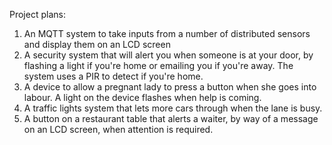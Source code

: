 Project plans:

1. An MQTT system to take inputs from a number of distributed sensors and display them on an LCD screen
2. A security system that will alert you when someone is at your door, by flashing a light if you're home or emailing you if you're away. The system uses a PIR to detect if you're home.
3. A device to allow a pregnant lady to press a button when she goes into labour. A light on the device flashes when help is coming.
4. A traffic lights system that lets more cars through when the lane is busy.
5. A button on a restaurant table that alerts a waiter, by way of a message on an LCD screen, when attention is required.